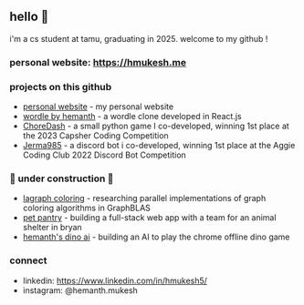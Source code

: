 ## hello 👋
i'm a cs student at tamu, graduating in 2025. welcome to my github !

### personal website: https://hmukesh.me

### projects on this github
- [personal website](https://github.com/hmukesh5/hmukesh5.github.io) - my personal website
- [wordle by hemanth](https://github.com/hmukesh5/wordle-clone) - a wordle clone developed in React.js
- [ChoreDash](https://github.com/prknezek/ChoreDash) - a small python game I co-developed, winning 1st place at the 2023 Capsher Coding Competition
- [Jerma985](https://github.com/prknezek/Jerma985Bot) - a discord bot i co-developed, winning 1st place at the Aggie Coding Club 2022 Discord Bot Competition

### 🚧 under construction 🚧
- [lagraph coloring](https://github.com/hmukesh5/LAGraph-coloring) - researching parallel implementations of graph coloring algorithms in GraphBLAS
- [pet pantry](https://github.com/jayskar99/Pet-Pantry) - building a full-stack web app with a team for an animal shelter in bryan
- [hemanth's dino ai](https://github.com/hmukesh5/dino-ai) - building an AI to play the chrome offline dino game

### connect  
- linkedin: https://www.linkedin.com/in/hmukesh5/
- instagram: @hemanth.mukesh
